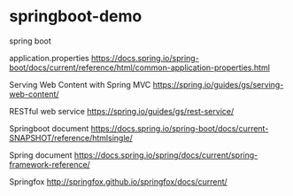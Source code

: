 # springboot-demo
spring boot

application.properties
https://docs.spring.io/spring-boot/docs/current/reference/html/common-application-properties.html


Serving Web Content with Spring MVC
https://spring.io/guides/gs/serving-web-content/

RESTful web service 
https://spring.io/guides/gs/rest-service/

Springboot document
https://docs.spring.io/spring-boot/docs/current-SNAPSHOT/reference/htmlsingle/

Spring document
https://docs.spring.io/spring/docs/current/spring-framework-reference/

Springfox
http://springfox.github.io/springfox/docs/current/